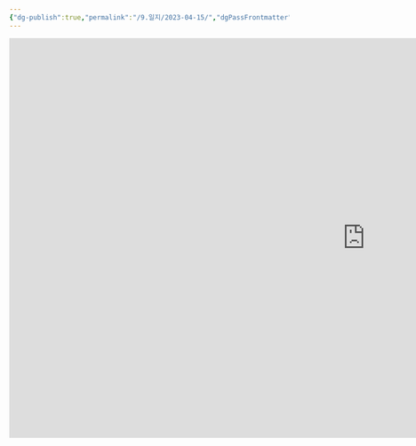 ```yaml
---
{"dg-publish":true,"permalink":"/9.일지/2023-04-15/","dgPassFrontmatter":true}
---
```



<iframe width="1280" height="720" src="https://www.youtube.com/embed/o8yEkDRcIlY" title="멜라니 조이 _ 삶을 충만하게 만드는 지속 가능한 운동" frameborder="0" allow="accelerometer; autoplay; clipboard-write; encrypted-media; gyroscope; picture-in-picture; web-share" allowfullscreen></iframe>

